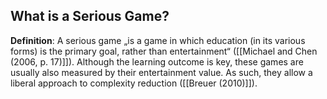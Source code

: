## What is a Serious Game?
**Definition**: A serious game „is a game in which education (in its various forms) is the primary goal, rather than entertainment“ ([[Michael and Chen (2006, p. 17)]]). Although the learning outcome is key, these games are usually also measured by their entertainment value. As such, they allow a liberal approach to complexity reduction ([[Breuer (2010)]]).